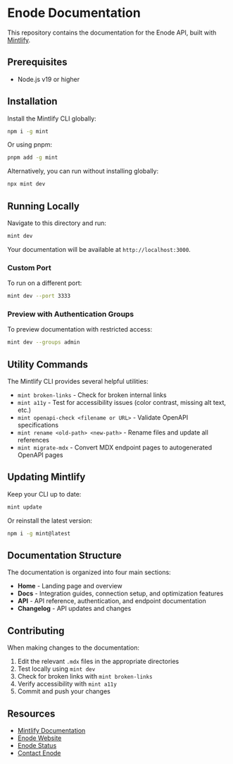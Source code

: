 # Enode Documentation

This repository contains the documentation for the Enode API, built with [Mintlify](https://mintlify.com).

## Prerequisites

- Node.js v19 or higher

## Installation

Install the Mintlify CLI globally:

```bash
npm i -g mint
```

Or using pnpm:

```bash
pnpm add -g mint
```

Alternatively, you can run without installing globally:

```bash
npx mint dev
```

## Running Locally

Navigate to this directory and run:

```bash
mint dev
```

Your documentation will be available at `http://localhost:3000`.

### Custom Port

To run on a different port:

```bash
mint dev --port 3333
```

### Preview with Authentication Groups

To preview documentation with restricted access:

```bash
mint dev --groups admin
```

## Utility Commands

The Mintlify CLI provides several helpful utilities:

- `mint broken-links` - Check for broken internal links
- `mint a11y` - Test for accessibility issues (color contrast, missing alt text, etc.)
- `mint openapi-check <filename or URL>` - Validate OpenAPI specifications
- `mint rename <old-path> <new-path>` - Rename files and update all references
- `mint migrate-mdx` - Convert MDX endpoint pages to autogenerated OpenAPI pages

## Updating Mintlify

Keep your CLI up to date:

```bash
mint update
```

Or reinstall the latest version:

```bash
npm i -g mint@latest
```

## Documentation Structure

The documentation is organized into four main sections:

- **Home** - Landing page and overview
- **Docs** - Integration guides, connection setup, and optimization features
- **API** - API reference, authentication, and endpoint documentation
- **Changelog** - API updates and changes

## Contributing

When making changes to the documentation:

1. Edit the relevant `.mdx` files in the appropriate directories
2. Test locally using `mint dev`
3. Check for broken links with `mint broken-links`
4. Verify accessibility with `mint a11y`
5. Commit and push your changes

## Resources

- [Mintlify Documentation](https://mintlify.com/docs)
- [Enode Website](https://enode.com)
- [Enode Status](https://status.enode.io)
- [Contact Enode](https://enode.com/contact)
